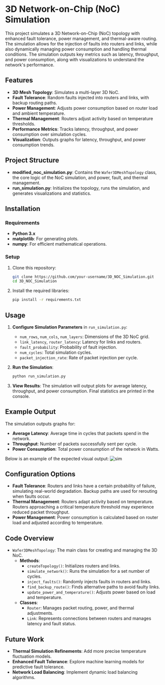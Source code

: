 
# 3D Network-on-Chip (NoC) Simulation

This project simulates a 3D Network-on-Chip (NoC) topology with enhanced fault tolerance, power management, and thermal-aware routing. The simulation allows for the injection of faults into routers and links, while also dynamically managing power consumption and handling thermal conditions. The simulation outputs key metrics such as latency, throughput, and power consumption, along with visualizations to understand the network's performance.

## Features

- **3D Mesh Topology**: Simulates a multi-layer 3D NoC.
- **Fault Tolerance**: Random faults injected into routers and links, with backup routing paths.
- **Power Management**: Adjusts power consumption based on router load and ambient temperature.
- **Thermal Management**: Routers adjust activity based on temperature thresholds.
- **Performance Metrics**: Tracks latency, throughput, and power consumption over simulation cycles.
- **Visualization**: Outputs graphs for latency, throughput, and power consumption trends.

## Project Structure

- **modified_noc_simulation.py**: Contains the `Wafer3DMeshTopology` class, the core logic of the NoC simulation, and power, fault, and thermal management.
- **run_simulation.py**: Initializes the topology, runs the simulation, and generates visualizations and statistics.
  
## Installation

### Requirements

- **Python 3.x**
- **matplotlib**: For generating plots.
- **numpy**: For efficient mathematical operations.

### Setup

1. Clone this repository:
   ```bash
   git clone https://github.com/your-username/3D_NOC_Simulation.git
   cd 3D_NOC_Simulation
   ```

2. Install the required libraries:
   ```bash
   pip install -r requirements.txt
   ```

## Usage

1. **Configure Simulation Parameters** in `run_simulation.py`:
   - `num_rows`, `num_cols`, `num_layers`: Dimensions of the 3D NoC grid.
   - `link_latency`, `router_latency`: Latency for links and routers.
   - `fault_probability`: Probability of fault injection.
   - `num_cycles`: Total simulation cycles.
   - `packet_injection_rate`: Rate of packet injection per cycle.

2. **Run the Simulation**:
   ```bash
   python run_simulation.py
   ```

3. **View Results**: The simulation will output plots for average latency, throughput, and power consumption. Final statistics are printed in the console.

## Example Output

The simulation outputs graphs for:
- **Average Latency**: Average time in cycles that packets spend in the network.
- **Throughput**: Number of packets successfully sent per cycle.
- **Power Consumption**: Total power consumption of the network in Watts.

Below is an example of the expected visual output:
![sim](https://github.com/user-attachments/assets/b03f8c3e-f44d-4b4f-bac1-dae326328478)


## Configuration Options

- **Fault Tolerance**: Routers and links have a certain probability of failure, simulating real-world degradation. Backup paths are used for rerouting when faults occur.
- **Thermal Management**: Routers adapt activity based on temperature. Routers approaching a critical temperature threshold may experience reduced packet throughput.
- **Power Management**: Power consumption is calculated based on router load and adjusted according to temperature.

## Code Overview

- `Wafer3DMeshTopology`: The main class for creating and managing the 3D NoC.
  - **Methods**:
    - `createTopology()`: Initializes routers and links.
    - `simulate_network()`: Runs the simulation for a set number of cycles.
    - `inject_faults()`: Randomly injects faults in routers and links.
    - `find_backup_route()`: Finds alternative paths to avoid faulty links.
    - `update_power_and_temperature()`: Adjusts power based on load and temperature.
  - **Classes**:
    - `Router`: Manages packet routing, power, and thermal adjustments.
    - `Link`: Represents connections between routers and manages latency and fault status.

## Future Work

- **Thermal Simulation Refinements**: Add more precise temperature fluctuation models.
- **Enhanced Fault Tolerance**: Explore machine learning models for predictive fault tolerance.
- **Network Load Balancing**: Implement dynamic load balancing algorithms.
